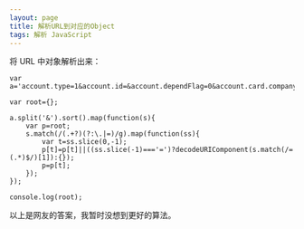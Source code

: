 ```yaml
---
layout: page
title: 解析URL到对应的Object
tags: 解析 JavaScript
---
```


将 URL 中对象解析出来：

    var a='account.type=1&account.id=&account.dependFlag=0&account.card.companyId=1&account.name=%E4%B8%AD%E9%93%B6VISA%E5%8D%A1&account.hidden=&account.card.cardNo=&account.moneyTypeId=0&account.card.billDay=1&account.card.repayType=0&account.card.repayDay=20&account.card.alert=2&account.comment=%3D%3D%3D%3D%3D%3D%3D%3D%3D%3D%3D';
    
    var root={};
    
    a.split('&').sort().map(function(s){
        var p=root;
        s.match(/(.+?)(?:\.|=)/g).map(function(ss){
            var t=ss.slice(0,-1);
            p[t]=p[t]||((ss.slice(-1)==='=')?decodeURIComponent(s.match(/=(.*)$/)[1]):{});
            p=p[t];
        });
    });
    
    console.log(root);
    
以上是网友的答案，我暂时没想到更好的算法。
